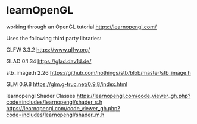 # learnOpenGL
working through an OpenGL tutorial https://learnopengl.com/

Uses the following third party libraries:

GLFW 3.3.2 
https://www.glfw.org/

GLAD 0.1.34
https://glad.dav1d.de/

stb_image.h 2.26
https://github.com/nothings/stb/blob/master/stb_image.h

GLM 0.9.8
https://glm.g-truc.net/0.9.8/index.html

learnopengl Shader Classes
https://learnopengl.com/code_viewer_gh.php?code=includes/learnopengl/shader_s.h
https://learnopengl.com/code_viewer_gh.php?code=includes/learnopengl/shader_m.h
